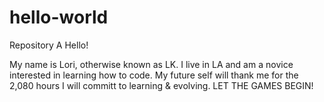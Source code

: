 # hello-world
Repository A
Hello!

My name is Lori, otherwise known as LK. I live in LA and am a novice interested in learning how to code.
My future self will thank me for the 2,080 hours I will committ to learning & evolving.
LET THE GAMES BEGIN!
